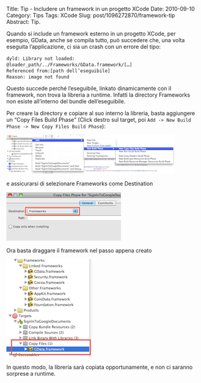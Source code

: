 Title: Tip - Includere un framework in un progetto XCode
Date: 2010-09-10
Category: Tips
Tags: XCode
Slug: post/1096272870/framework-tip
Abstract: Tip.

Quando si include un framework esterno in un progetto XCode, per esempio, GData, anche se compila tutto, può succedere che, una volta eseguita l’applicazione, ci sia un crash con un errore del tipo:

    dyld: Library not loaded: @loader_path/../Frameworks/GData.framework/[…]
    Referenced from:[path dell’eseguibile]
    Reason: image not found


Questo succede perché l’eseguibile, linkato dinamicamente con il framework, non trova la libreria a runtime. Infatti la directory Frameworks non esiste all’interno del bundle dell’eseguibile.

Per creare la directory e copiare al suo interno la libreria, basta aggiungere un “Copy Files Build Phase” (Click destro sul target, poi `Add -> New Build Phase -> New Copy Files Build Phase`):

![ima1](/images/framework-tip-1.png)

e assicurarsi di selezionare Frameworks come Destination

![ima2](/images/framework-tip-2.png)

Ora basta draggare il framework nel passo appena creato

![ima3](/images/framework-tip-3.png)

In questo modo, la libreria sarà copiata opportunamente, e non ci saranno sorprese a runtime.
